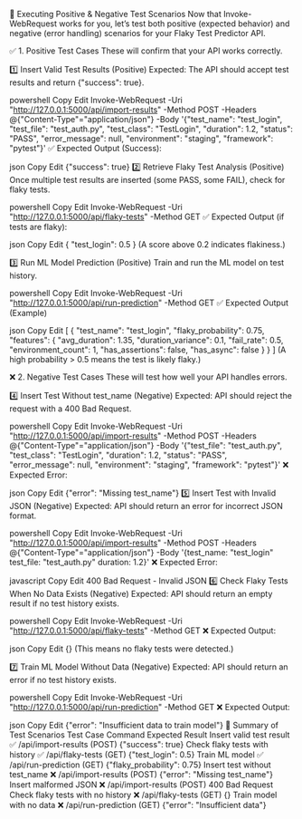 🚀 Executing Positive & Negative Test Scenarios
Now that Invoke-WebRequest works for you, let’s test both positive (expected behavior) and negative (error handling) scenarios for your Flaky Test Predictor API.

✅ 1. Positive Test Cases
These will confirm that your API works correctly.

1️⃣ Insert Valid Test Results (Positive)
Expected: The API should accept test results and return {"success": true}.

powershell
Copy
Edit
Invoke-WebRequest -Uri "http://127.0.0.1:5000/api/import-results" -Method POST -Headers @{"Content-Type"="application/json"} -Body '{"test_name": "test_login", "test_file": "test_auth.py", "test_class": "TestLogin", "duration": 1.2, "status": "PASS", "error_message": null, "environment": "staging", "framework": "pytest"}'
✅ Expected Output (Success):

json
Copy
Edit
{"success": true}
2️⃣ Retrieve Flaky Test Analysis (Positive)
Once multiple test results are inserted (some PASS, some FAIL), check for flaky tests.

powershell
Copy
Edit
Invoke-WebRequest -Uri "http://127.0.0.1:5000/api/flaky-tests" -Method GET
✅ Expected Output (if tests are flaky):

json
Copy
Edit
{
    "test_login": 0.5
}
(A score above 0.2 indicates flakiness.)

3️⃣ Run ML Model Prediction (Positive)
Train and run the ML model on test history.

powershell
Copy
Edit
Invoke-WebRequest -Uri "http://127.0.0.1:5000/api/run-prediction" -Method GET
✅ Expected Output (Example)

json
Copy
Edit
[
    {
        "test_name": "test_login",
        "flaky_probability": 0.75,
        "features": {
            "avg_duration": 1.35,
            "duration_variance": 0.1,
            "fail_rate": 0.5,
            "environment_count": 1,
            "has_assertions": false,
            "has_async": false
        }
    }
]
(A high probability > 0.5 means the test is likely flaky.)

❌ 2. Negative Test Cases
These will test how well your API handles errors.

4️⃣ Insert Test Without test_name (Negative)
Expected: API should reject the request with a 400 Bad Request.

powershell
Copy
Edit
Invoke-WebRequest -Uri "http://127.0.0.1:5000/api/import-results" -Method POST -Headers @{"Content-Type"="application/json"} -Body '{"test_file": "test_auth.py", "test_class": "TestLogin", "duration": 1.2, "status": "PASS", "error_message": null, "environment": "staging", "framework": "pytest"}'
❌ Expected Error:

json
Copy
Edit
{"error": "Missing test_name"}
5️⃣ Insert Test with Invalid JSON (Negative)
Expected: API should return an error for incorrect JSON format.

powershell
Copy
Edit
Invoke-WebRequest -Uri "http://127.0.0.1:5000/api/import-results" -Method POST -Headers @{"Content-Type"="application/json"} -Body '{test_name: "test_login" test_file: "test_auth.py" duration: 1.2}'
❌ Expected Error:

javascript
Copy
Edit
400 Bad Request - Invalid JSON
6️⃣ Check Flaky Tests When No Data Exists (Negative)
Expected: API should return an empty result if no test history exists.

powershell
Copy
Edit
Invoke-WebRequest -Uri "http://127.0.0.1:5000/api/flaky-tests" -Method GET
❌ Expected Output:

json
Copy
Edit
{}
(This means no flaky tests were detected.)

7️⃣ Train ML Model Without Data (Negative)
Expected: API should return an error if no test history exists.

powershell
Copy
Edit
Invoke-WebRequest -Uri "http://127.0.0.1:5000/api/run-prediction" -Method GET
❌ Expected Output:

json
Copy
Edit
{"error": "Insufficient data to train model"}
🎯 Summary of Test Scenarios
Test Case	Command	Expected Result
Insert valid test result ✅	/api/import-results (POST)	{"success": true}
Check flaky tests with history ✅	/api/flaky-tests (GET)	{"test_login": 0.5}
Train ML model ✅	/api/run-prediction (GET)	{"flaky_probability": 0.75}
Insert test without test_name ❌	/api/import-results (POST)	{"error": "Missing test_name"}
Insert malformed JSON ❌	/api/import-results (POST)	400 Bad Request
Check flaky tests with no history ❌	/api/flaky-tests (GET)	{}
Train model with no data ❌	/api/run-prediction (GET)	{"error": "Insufficient data"}
